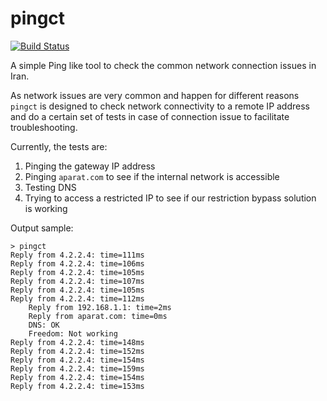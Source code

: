 # pingct

[![Build Status](https://dev.azure.com/ctyar/pingct/_apis/build/status/ctyar.pingct?branchName=master)](https://dev.azure.com/ctyar/pingct/_build/latest?definitionId=3&branchName=master)

A simple Ping like tool to check the common network connection issues in Iran.

As network issues are very common and happen for different reasons `pingct` is designed to check network connectivity to a remote IP address and do a certain set of tests in case of connection issue to facilitate troubleshooting.

Currently, the tests are:
1. Pinging the gateway IP address
1. Pinging `aparat.com` to see if the internal network is accessible
1. Testing DNS
1. Trying to access a restricted IP to see if our restriction bypass solution is working

Output sample:
```
> pingct 
Reply from 4.2.2.4: time=111ms                                                                                                                                                               
Reply from 4.2.2.4: time=106ms                                                                                                                                                                
Reply from 4.2.2.4: time=105ms                                                                                                                                                                
Reply from 4.2.2.4: time=107ms                                                                                                                                                                
Reply from 4.2.2.4: time=105ms                                                                                                                                                                
Reply from 4.2.2.4: time=112ms 
    Reply from 192.168.1.1: time=2ms
    Reply from aparat.com: time=0ms
    DNS: OK
    Freedom: Not working
Reply from 4.2.2.4: time=148ms
Reply from 4.2.2.4: time=152ms
Reply from 4.2.2.4: time=154ms
Reply from 4.2.2.4: time=159ms
Reply from 4.2.2.4: time=154ms
Reply from 4.2.2.4: time=153ms
```
